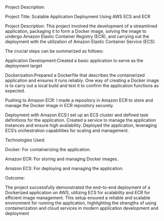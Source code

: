 Project Description:

Project Title: Scalable Application Deployment Using AWS ECS and ECR

Project Description: This project involved the development of a streamlined application, packaging it to form a Docker image, solving the image to undergo Amazon Elastic Container Registry (ECR), and carrying out the deployment with the utilization of Amazon Elastic Container Service (ECS). 

The crucial steps can be summarized as follows:

Application Development:Created a basic application to serve as the deployment target

Dockerization:Prepared a Dockerfile that describes the containerized application and ensures it runs reliably. One way of creating a Docker image is to carry out a local build and test it to confirm the application functions as expected.

Pushing to Amazon ECR: I made a repository in Amazon ECR to store and manage the Docker image in ECR repository securely.

Deployment with Amazon ECS:I set up an ECS cluster and defined task definitions for the application. Created a service to manage the application instances and ensure high availability. Deployed the application, leveraging ECS’s orchestration capabilities for scaling and management.

Technologies Used:

Docker: For containerizing the application.

Amazon ECR: For storing and managing Docker images.

Amazon ECS: For deploying and managing the application.

Outcome:

The project successfully demonstrated the end-to-end deployment of a Dockerized application on AWS, utilizing ECS for scalability and ECR for efficient image management. This setup ensured a reliable and scalable environment for running the application, highlighting the strengths of using containerization and cloud services in modern application development and deployment
